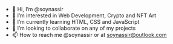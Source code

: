 - 👋 Hi, I’m @soynassir
- 👀 I’m interested in Web Development, Crypto and NFT Art
- 🌱 I’m currently learning HTML, CSS and JavaScript
- 💞️ I’m looking to collaborate on any of my projects
- 📫 How to reach me @soynassir or at soynassir@outlook.com

<!---
soynassir/soynassir is a ✨ special ✨ repository because its `README.md` (this file) appears on your GitHub profile.
You can click the Preview link to take a look at your changes.
--->
